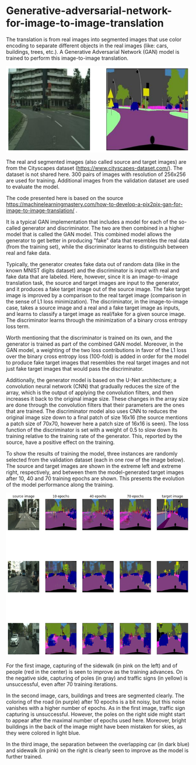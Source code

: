 # Generative-adversarial-network-for-image-to-image-translation

The translation is from real images into segmented images that use color encoding to separate different objects in the real images (like: cars, buildings, trees, etc.). A Generative Adversarial Network (GAN) model is trained to perform this image-to-image translation.

![img1](https://github.com/Morikky/Generative-adversarial-network-for-image-to-image-translation/blob/main/Plots/Example_img_from_dataset.png)

The real and segmented images (also called source and target images) are from the Cityscapes dataset (https://www.cityscapes-dataset.com/). The dataset is not shared here. 300 pairs of images with resolution of 256x256 are used for training. Additional images from the validation dataset are used to evaluate the model. 

The code presented here is based on the source https://machinelearningmastery.com/how-to-develop-a-pix2pix-gan-for-image-to-image-translation/ . 

It is a typical GAN implementation that includes a model for each of the so-called generator and discriminator. The two are then combined in a higher model that is called the GAN model. This combined model allows the generator to get better in producing "fake" data that resembles the real data (from the training set), while the discriminator learns to distinguish between real and fake data. 

Typically, the generator creates fake data out of random data (like in the known MNIST digits dataset) and the discriminator is input with real and fake data that are labeled. Here, however, since it is an image-to-image translation task, the source and target images are input to the generator, and it produces a fake target image out of the source image. The fake target image is improved by a comparison to the real target image (comparison in the sense of L1 loss minimization). The discriminator, in the image-to-image case, takes a source image and a real and a fake target image as inputs, and learns to classify a target image as real/fake for a given source image. The discriminator learns through the minimization of a binary cross entropy loss term. 

Worth mentioning that the discriminator is trained on its own, and the generator is trained as part of the combined GAN model. Moreover, in the GAN model, a weighting of the two loss contributions in favor of the L1 loss over the binary cross entropy loss (100-fold) is added in order for the model to produce fake target images that resembles the real target images and not just fake target images that would pass the discriminator.

Additionally, the generator model is based on the U-Net architecture; a convolution neural network (CNN) that gradually reduces the size of the array, which is the output of applying the convolution filters, and then increases it back to the original image size. These changes in the array size are done through the convolution filters that their parameters are the ones that are trained. The discriminator model also uses CNN to reduces the original image size down to a final patch of size 16x16 (the source mentions a patch size of 70x70, however here a patch size of 16x16 is seen). The loss function of the discriminator is set with a weight of 0.5 to slow down its training relative to the training rate of the generator. This, reported by the source, have a positive effect on the training. 

To show the results of training the model, three instances are randomly selected from the validation dataset (each in one row of the image below). The source and target images are shown in the extreme left and extreme right, respectively, and between them the model-generated target images after 10, 40 and 70 training epochs are shown. This presents the evolution of the model performance along the training. 

![image grid](https://github.com/Morikky/Generative-adversarial-network-for-image-to-image-translation/blob/main/Plots/image_grid.png)

For the first image, capturing of the sidewalk (in pink on the left) and of people (red in the center) is seen to improve as the training advances. On the negative side, capturing of poles (in gray) and traffic signs (in yellow) is unsuccessful, even after 70 training iterations. 

In the second image, cars, buildings and trees are segmented clearly. The coloring of the road (in purple) after 10 epochs is a bit noisy, but this noise vanishes with a higher number of epochs. As in the first image, traffic sign capturing is unsuccessful. However, the poles on the right side might start to appear after the maximal number of epochs used here. Moreover, bright buildings in the back of the image might have been mistaken for skies, as they were colored  in light blue. 

In the third image, the separation between the overlapping car (in dark blue) and sidewalk (in pink) on the right is clearly seen to improve as the model is further trained.  




